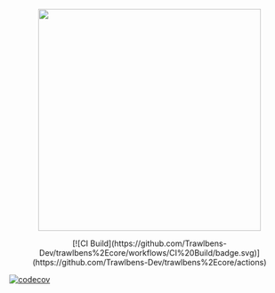 <p align="center">
    <a href="https://trawlbens.id" target="_blank"><img src="https://www.trawlbens.id/assets/static/logo.4114385.7927df15e26264d4d288b354c7a22c2f.png" width="400"></a>
</p>

<p align="center">
[![CI Build](https://github.com/Trawlbens-Dev/trawlbens%2Ecore/workflows/CI%20Build/badge.svg)](https://github.com/Trawlbens-Dev/trawlbens%2Ecore/actions)
    
[![codecov](https://codecov.io/gh/Trawlbens-Dev/trawlbens.core/branch/master/graph/badge.svg?token=N1NBNHEB6O)](https://codecov.io/gh/Trawlbens-Dev/trawlbens.core)
</p>
